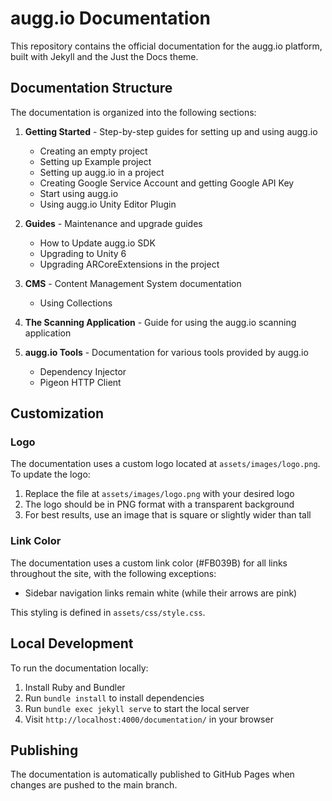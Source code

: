# augg.io Documentation

This repository contains the official documentation for the augg.io platform, built with Jekyll and the Just the Docs theme.

## Documentation Structure

The documentation is organized into the following sections:

1. **Getting Started** - Step-by-step guides for setting up and using augg.io
   - Creating an empty project
   - Setting up Example project
   - Setting up augg.io in a project
   - Creating Google Service Account and getting Google API Key
   - Start using augg.io
   - Using augg.io Unity Editor Plugin

2. **Guides** - Maintenance and upgrade guides
   - How to Update augg.io SDK
   - Upgrading to Unity 6
   - Upgrading ARCoreExtensions in the project

3. **CMS** - Content Management System documentation
   - Using Collections

4. **The Scanning Application** - Guide for using the augg.io scanning application

5. **augg.io Tools** - Documentation for various tools provided by augg.io
   - Dependency Injector
   - Pigeon HTTP Client

## Customization

### Logo

The documentation uses a custom logo located at `assets/images/logo.png`. To update the logo:

1. Replace the file at `assets/images/logo.png` with your desired logo
2. The logo should be in PNG format with a transparent background
3. For best results, use an image that is square or slightly wider than tall

### Link Color

The documentation uses a custom link color (#FB039B) for all links throughout the site, with the following exceptions:
- Sidebar navigation links remain white (while their arrows are pink)

This styling is defined in `assets/css/style.css`.

## Local Development

To run the documentation locally:

1. Install Ruby and Bundler
2. Run `bundle install` to install dependencies
3. Run `bundle exec jekyll serve` to start the local server
4. Visit `http://localhost:4000/documentation/` in your browser

## Publishing

The documentation is automatically published to GitHub Pages when changes are pushed to the main branch.

